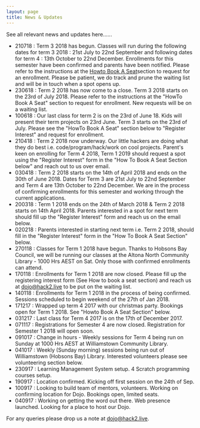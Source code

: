 ```yaml
---
layout: page
title: News & Updates
---
```


See all relevant news and updates here......

- 210718 : Term 3 2018 has begun. Classes will run during the following dates for term 3 2018 : 21st July to 22nd September and following dates for term 4 : 13th October to 22nd December. Enrollments for this semester have been confirmed and parents have been notified. Please refer to the instructions at the [Howto Book A Seat](https://tangowhisky37.github.io/CoderDojo/#howto-book-a-seat)section to request for an enrollment. Please be patient, we do track and prune the waiting list and will be in touch when a spot opens up.
- 230618 : Term 2 2018 has now come to a close. Term 3 2018 starts on the 23rd of July 2018. Please refer to the instructions at the "HowTo Book A Seat" section to request for enrollment. New requests will be on a waiting list.
- 100618 : Our last class for term 2 is on the 23rd of June 18. Kids will present their term projects on 23rd June. Term 3 starts on the 23rd of July. Please see the "HowTo Book A Seat" section below to "Register Interest" and request for enrollment.
- 210418 : Term 2 2018 now underway. Our little hackers are doing what they do best i.e. code/program/hack/work on cool projects. Parent's keen on enrolling for Term 4 2018, Term 1 2019 should request a spot using the "Register Interest" form  in the "How To Book A Seat Section below" and reach out to us over email.
- 030418 : Term 2 2018 starts on the 14th of April 2018 and ends on the 30th of June 2018. Dates for Term 3 are 21st July to 22nd September and Term 4 are 13th October to 22nd December. We are in the process of confirming enrollments for this semester and working through the current applications.
- 200318 : Term 1 2018 ends on the 24th of March 2018 & Term 2 2018 starts on 14th April 2018. Parents interested in a spot for next term should fill up the "Register Interest" form and reach us on the email below.
- 020218 : Parents interested in starting next term i.e. Term 2 2018, should fill in the "Register Interest" form in the "How To Book A Seat Section" below.
- 270118 : Classes for Term 1 2018 have begun. Thanks to Hobsons Bay Council, we will be running our classes at the Altona North Community Library - 1000 Hrs AEST on Sat. Only those with confirmed enrollments can attend.
- 170118 : Enrollments for Term 1 2018 are now closed. Please fill up the registering interest form (See How to book a seat section) and reach us at dojo@hack2.live to be put on the waiting list.
- 140118 : Enrollments for Term 1 2018 in the process of being confirmed. Sessions scheduled to begin weekend of the 27th of Jan 2018.
- 171217 : Wrapped up term 4 2017 with our christmas party. Bookings open for Term 1 2018. See "Howto Book A Seat Section" below.
- 031217 : Last class for Term 4 2017 is on the 17th of December 2017.
- 071117 : Registrations for Semester 4 are now closed. Registration for Semester 1 2018 will open soon.
- 091017 : Change in hours - Weekly sessions for Term 4 being run on Sunday at 1000 Hrs AEST at Williamstown Community Library.
- 041017 : Weekly (Sunday morning) sessions being run out of Williamstown (Hobsons Bay) Library. Interested volunteers please see volunteering section below.
- 230917 : Learning Management System setup. 4 Scratch programming courses setup.
- 190917 : Location confirmed. Kicking off first session on the 24th of Sep.
- 100917 : Looking to build team of mentors, volunteers. Working on confirming location for Dojo. Bookings open, limited seats.
- 040917 : Working on getting the word out there. Web presence launched. Looking for a place to host our Dojo.

For any queries please drop us a note at dojo@hack2.live.
